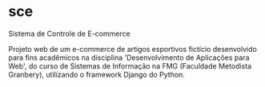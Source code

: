 # sce
Sistema de Controle de E-commerce

Projeto web de um e-commerce de artigos esportivos fictício desenvolvido para fins acadêmicos na disciplina 'Desenvolvimento de Aplicações para Web', do curso de Sistemas de Informação na FMG (Faculdade Metodista Granbery), utilizando o framework Django do Python.
